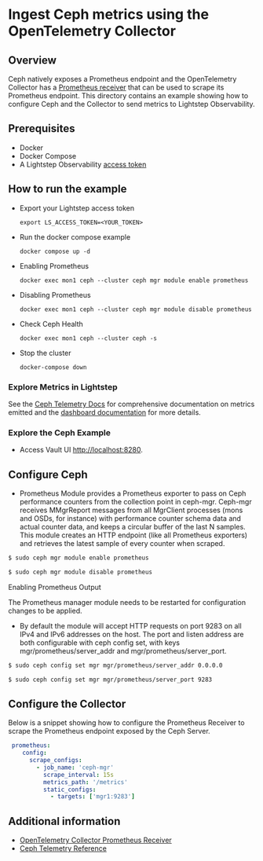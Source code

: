 # Ingest Ceph metrics using the OpenTelemetry Collector

## Overview

 Ceph natively exposes a Prometheus endpoint and the OpenTelemetry Collector has a [Prometheus receiver][otel-prom-receiver] that can be used to scrape its Prometheus endpoint. This directory contains an example showing how to configure Ceph and the Collector to send metrics to Lightstep Observability.

## Prerequisites

* Docker
* Docker Compose
* A Lightstep Observability [access token][ls-docs-access-token]

## How to run the example

* Export your Lightstep access token
  ```
  export LS_ACCESS_TOKEN=<YOUR_TOKEN>
  ```
* Run the docker compose example
  ```
  docker compose up -d
  ```
* Enabling Prometheus
  ```
  docker exec mon1 ceph --cluster ceph mgr module enable prometheus
  ```
* Disabling Prometheus
  ```
  docker exec mon1 ceph --cluster ceph mgr module disable prometheus
  ```
* Check Ceph Health
  ```
  docker exec mon1 ceph --cluster ceph -s
  ```
* Stop the cluster
  ```
  docker-compose down
  ```

### Explore Metrics in Lightstep

See the [Ceph Telemetry Docs][ceph-docs-prometheus] for comprehensive documentation on metrics emitted and the [dashboard documentation][ls-docs-dashboards] for more details.

### Explore the Ceph Example

* Access Vault UI [http://localhost:8280](http://localhost:8280).


## Configure Ceph

- Prometheus Module provides a Prometheus exporter to pass on Ceph performance counters from the collection point in ceph-mgr. Ceph-mgr receives MMgrReport messages from all MgrClient processes (mons and OSDs, for instance) with performance counter schema data and actual counter data, and keeps a circular buffer of the last N samples. This module creates an HTTP endpoint (like all Prometheus exporters) and retrieves the latest sample of every counter when scraped.

```sh
$ sudo ceph mgr module enable prometheus
```
```sh
$ sudo ceph mgr module disable prometheus
```

Enabling Prometheus Output  

The Prometheus manager module needs to be restarted for configuration changes to be applied.

- By default the module will accept HTTP requests on port 9283 on all IPv4 and IPv6 addresses on the host. The port and listen address are both configurable with ceph config set, with keys mgr/prometheus/server_addr and mgr/prometheus/server_port. 

```sh
$ sudo ceph config set mgr mgr/prometheus/server_addr 0.0.0.0
```
```sh
$ sudo ceph config set mgr mgr/prometheus/server_port 9283
```

## Configure the Collector

Below is a snippet showing how to configure the Prometheus Receiver to scrape the Prometheus endpoint exposed by the Ceph Server.

```yaml
 prometheus:
    config:
      scrape_configs:
        - job_name: 'ceph-mgr'
          scrape_interval: 15s
          metrics_path: '/metrics'
          static_configs:
            - targets: ['mgr1:9283']

```

## Additional information

- [OpenTelemetry Collector Prometheus Receiver][otel-prom-receiver]
- [Ceph Telemetry Reference][ceph-docs-prometheus]

[ls-docs-access-token]: https://docs.lightstep.com/docs/create-and-manage-access-tokens
[ls-docs-dashboards]: https://docs.lightstep.com/docs/create-and-manage-dashboards
[otel-prom-receiver]: https://github.com/open-telemetry/opentelemetry-collector-contrib/tree/main/receiver/prometheusreceiver
[ceph-docs-prometheus]: https://docs.ceph.com/en/quincy/mgr/prometheus/
[learn-consul-repo]: https://github.com/hashicorp/learn-consul-docker